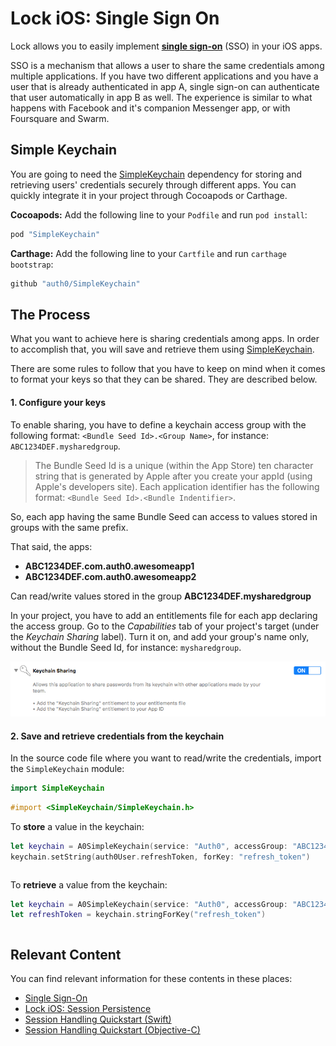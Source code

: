 # Lock iOS: Single Sign On

Lock allows you to easily implement [**single sign-on**](/sso) (SSO) in your iOS apps. 

SSO is a mechanism that allows a user to share the same credentials among multiple applications. If you have two different applications and you have a user that is already authenticated in app A, single sign-on can authenticate that user automatically in app B as well. The experience is similar to what happens with Facebook and it's companion Messenger app, or with Foursquare and Swarm.

## Simple Keychain

You are going to need the [SimpleKeychain](https://github.com/auth0/SimpleKeychain) dependency for storing and retrieving users' credentials securely through different apps. You can quickly integrate it in your project through Cocoapods or Carthage.

**Cocoapods:** Add the following line to your `Podfile` and run `pod install`:

```ruby
pod "SimpleKeychain" 
```

**Carthage:** Add the following line to your `Cartfile` and run `carthage bootstrap`:

```javascript
github "auth0/SimpleKeychain"
```

## The Process

What you want to achieve here is sharing credentials among apps. In order to accomplish that, you will save and retrieve them using [SimpleKeychain](#SimpleKeychain). 

There are some rules to follow that you have to keep on mind when it comes to format your keys so that they can be shared. They are described below.

#### 1. Configure your keys

To enable sharing, you have to define a keychain access group with the following format:
`<Bundle Seed Id>.<Group Name>`, for instance: `ABC1234DEF.mysharedgroup`.

> The Bundle Seed Id is a unique (within the App Store) ten character string that is generated by Apple after you create your appId (using Apple's developers site). Each application identifier has the following format: `<Bundle Seed Id>.<Bundle Indentifier>`.

So, each app having the same Bundle Seed can access to values stored in groups with the same prefix.

That said, the apps:

- **ABC1234DEF.com.auth0.awesomeapp1**
- **ABC1234DEF.com.auth0.awesomeapp2**

Can read/write values stored in the group **ABC1234DEF.mysharedgroup**

In your project, you have to add an entitlements file for each app declaring the access group. Go to the *Capabilities* tab of your project's target (under the *Keychain Sharing* label). Turn it on, and add your group's name only, without the Bundle Seed Id, for instance: `mysharedgroup`.

![Keychain Sharing Switch](/media/articles/libraries/lock-ios/keychain-sharing-switch.png)

#### 2. Save and retrieve credentials from the keychain 

In the source code file where you want to read/write the credentials, import the `SimpleKeychain` module:

```swift
import SimpleKeychain
```

```objective-c
#import <SimpleKeychain/SimpleKeychain.h>
```

To **store** a value in the keychain:

```swift
let keychain = A0SimpleKeychain(service: "Auth0", accessGroup: "ABC1234DEF.mysharedgroup")
keychain.setString(auth0User.refreshToken, forKey: "refresh_token")
```

```objective-c

```

To **retrieve** a value from the keychain:

```swift
let keychain = A0SimpleKeychain(service: "Auth0", accessGroup: "ABC1234DEF.mysharedgroup")
let refreshToken = keychain.stringForKey("refresh_token")
```

```objective-c

```

## Relevant Content

You can find relevant information for these contents in these places:

- [Single Sign-On](/sso)
- [Lock iOS: Session Persistence](session-persistence)
- [Session Handling Quickstart (Swift)](/docs/articles/native-platforms/ios-swift/03-session-handling)
- [Session Handling Quickstart (Objective-C)](/docs/articles/native-platforms/ios-objc/03-session-handling)